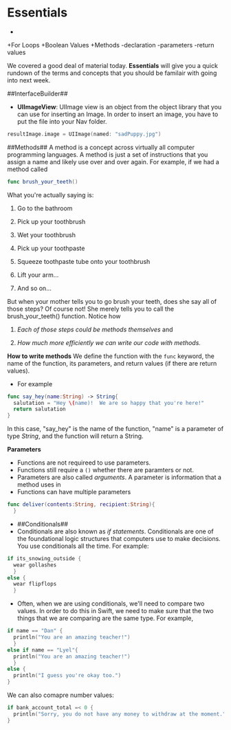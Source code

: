 # Essentials
+

+For Loops
+Boolean Values
+Methods
-declaration
-parameters
-return values


We covered a good deal of material today.  **Essentials** will give you a quick rundown of the terms and concepts that you should be familair with going into next week.

##InterfaceBuilder##
+ **UIImageView**: UIImage view is an object from the object library that you can use for inserting an Image.  In order to insert an image, you have to put the file into your Nav folder.  

```swift
resultImage.image = UIImage(named: "sadPuppy.jpg")
```

##Methods##
A method is a concept across virtually all computer programming languages.  A method is just a set of instructions that you assign a name and likely use over and over again.  For example, if we had a method called

```swift
func brush_your_teeth()
```

What you're actually saying is:

1. Go to the bathroom

2. Pick up your toothbrush

3. Wet your toothbrush

4. Pick up your toothpaste

5. Squeeze toothpaste tube onto your toothbrush

6. Lift your arm...

7. And so on...  

But when your mother tells you to go brush your teeth, does she say all of those steps?  Of course not! She merely tells you to call the brush_your_teeth() function.  Notice how 

1) *Each of those steps could be methods themselves* and 

2) *How much more efficiently we can write our code with methods.*

**How to write methods**
We define the function with the ```func``` keyword, the name of the function, its parameters, and return values (if there are return values).
- For example

```swift
func say_hey(name:String) -> String{
  salutation = "Hey \(name)!  We are so happy that you're here!"
  return salutation
}
```

In this case, "say_hey" is the name of the function, "name" is a parameter of type *String*, and the function will return a String.


**Parameters**
- Functions are not requireed to use parameters. 
- Functions still require a ```()``` whether there are paramters or not.
- Parameters are also called *arguments*.  A parameter is information that a method uses in
- Functions can have multiple parameters

```swift
func deliver(contents:String, recipient:String){
  }
```
  
+ ##Conditionals##
+ Conditionals are also known as *if statements*.  Conditionals are one of the foundational logic structures that computers use to make decisions.  You use conditionals all the time.  For example:

```swift
if its_snowing_outside {
  wear gollashes 
  }
else {
  wear flipflops
  }
```

+ Often, when we are using conditionals, we'll need to compare two values.  In order to do this in Swift, we need to make sure that the two things that we are comparing are the same type.  For example,

```swift
if name == "Dan" {
  println("You are an amazing teacher!") 
  }
else if name == "Lyel"{
  println("You are an amazing teacher!") 
  }
else {
  println("I guess you're okay too.")
}
```

We can also comapre number values:

```swift
if bank_account_total =< 0 {
  println("Sorry, you do not have any money to withdraw at the moment.")
}
```


